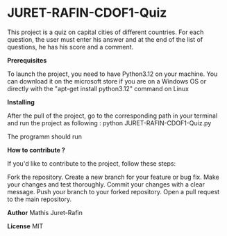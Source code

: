 # JURET-RAFIN-CDOF1-Quiz

This project is a quiz on capital cities of different countries. For each question, the user must enter his answer and at the end of the list of questions, he has his score and a comment.

**Prerequisites**

To launch the project, you need to have Python3.12 on your machine. You can download it on the microsoft store if you are on a Windows OS or directly with the "apt-get install python3.12" command on Linux

**Installing**

After the pull of the project, go to the corresponding path in your terminal and run the project as following : python JURET-RAFIN-CDOF1-Quiz.py

The programm should run

**How to contribute ?**

If you'd like to contribute to the project, follow these steps:

Fork the repository.
Create a new branch for your feature or bug fix.
Make your changes and test thoroughly.
Commit your changes with a clear message.
Push your branch to your forked repository.
Open a pull request to the main repository.

**Author**
Mathis Juret-Rafin

**License**
MIT
